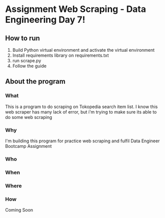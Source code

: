 # Assignment Web Scraping - Data Engineering Day 7!

## How to run

 1. Build Python virtual environment and activate the virtual environment
 2. Install requirements library on requirements.txt
 3. run scrape.py
 4. Follow the guide

## About the program

### What

This is a program to do scraping on Tokopedia search item list. I know this web scraper has many lack of error, but i'm trying to make sure its able to do some web scraping

### Why

I'm building this program for practice web scraping and fulfil Data Engineer Bootcamp Assignment

### Who

### When

### Where

### How

Coming Soon
